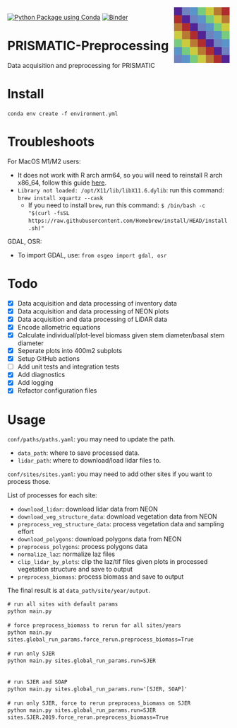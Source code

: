 <img src="docs/img/logo.png" align="right" width="25%"/>

[![Python Package using Conda](https://github.com/RS-PRISMATIC/preprocessing/actions/workflows/python-package-conda.yml/badge.svg)](https://github.com/RS-PRISMATIC/preprocessing/actions/workflows/python-package-conda.yml)
[![Binder](https://mybinder.org/badge_logo.svg)](https://mybinder.org/v2/gh/RS-PRISMATIC/preprocessing/HEAD)

# PRISMATIC-Preprocessing
Data acquisition and preprocessing for PRISMATIC

# Install
```
conda env create -f environment.yml
```

# Troubleshoots
For MacOS M1/M2 users:
 - It does not work with R arch arm64, so you will need to reinstall R arch x86_64, follow this guide [here](https://github.com/rpy2/rpy2/issues/900#issuecomment-1499431341).
 - `Library not loaded: /opt/X11/lib/libX11.6.dylib`: run this command: `brew install xquartz --cask`
    - If you need to install `brew`, run this command: `$ /bin/bash -c "$(curl -fsSL https://raw.githubusercontent.com/Homebrew/install/HEAD/install.sh)"`

GDAL, OSR:
 - To import GDAL, use: `from osgeo import gdal, osr`

# Todo
 - [x] Data acquisition and data processing of inventory data
 - [x] Data acquisition and data processing of NEON plots
 - [x] Data acquisition and data processing of LiDAR data
 - [x] Encode allometric equations
 - [x] Calculate individual/plot-level biomass given stem diameter/basal stem diameter
 - [x] Seperate plots into 400m2 subplots
 - [x] Setup GitHub actions
 - [ ] Add unit tests and integration tests
 - [x] Add diagnostics
 - [x] Add logging
 - [x] Refactor configuration files

# Usage

`conf/paths/paths.yaml`: you may need to update the path.
- `data_path`: where to save processed data.
- `lidar_path`: where to download/load lidar files to.

`conf/sites/sites.yaml`: you may need to add other sites if you want to process those.

List of processes for each site:
- `download_lidar`: download lidar data from NEON
- `download_veg_structure_data`: download vegetation data from NEON
- `preprocess_veg_structure_data`: process vegetation data and sampling effort
- `download_polygons`: download polygons data from NEON
- `preprocess_polygons`: process polygons data
- `normalize_laz`: normalize laz files
- `clip_lidar_by_plots`: clip the laz/tif files given plots in processed vegetation structure and save to output
- `preprocess_biomass`: process biomass and save to output

The final result is at `data_path/site/year/output`.

```
# run all sites with default params
python main.py

# force preprocess_biomass to rerun for all sites/years
python main.py sites.global_run_params.force_rerun.preprocess_biomass=True

# run only SJER
python main.py sites.global_run_params.run=SJER


# run SJER and SOAP
python main.py sites.global_run_params.run='[SJER, SOAP]'

# run only SJER, force to rerun preprocess_biomass on SJER
python main.py sites.global_run_params.run=SJER sites.SJER.2019.force_rerun.preprocess_biomass=True
```

